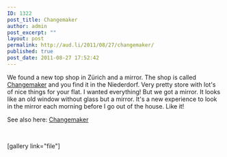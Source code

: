 ```yaml
---
ID: 1322
post_title: Changemaker
author: admin
post_excerpt: ""
layout: post
permalink: http://aud.li/2011/08/27/changemaker/
published: true
post_date: 2011-08-27 17:52:42
---
```

We found a new top shop in Zürich and a mirror. The shop is called <a href="http://www.changemaker.ch/">Changemaker</a> and you find it in the Niederdorf. Very pretty store with lot's of nice things for your flat. I wanted everything! But we got a mirror. It looks like an old window without glass but a mirror. It's a new experience to look in the mirror each morning before I go out of the house. Like it!

See also here: <a href="http://kevinrechsteiner.com/blog/2011/08/12/der-zurzeit-schonste-laden-in-zurich/">Changemaker</a>

&nbsp;

[gallery link="file"]

&nbsp;